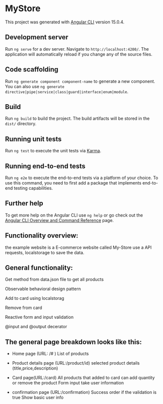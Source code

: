 # MyStore

This project was generated with [Angular CLI](https://github.com/angular/angular-cli) version 15.0.4.

## Development server

Run `ng serve` for a dev server. Navigate to `http://localhost:4200/`. The application will automatically reload if you change any of the source files.

## Code scaffolding

Run `ng generate component component-name` to generate a new component. You can also use `ng generate directive|pipe|service|class|guard|interface|enum|module`.

## Build

Run `ng build` to build the project. The build artifacts will be stored in the `dist/` directory.

## Running unit tests

Run `ng test` to execute the unit tests via [Karma](https://karma-runner.github.io).

## Running end-to-end tests

Run `ng e2e` to execute the end-to-end tests via a platform of your choice. To use this command, you need to first add a package that implements end-to-end testing capabilities.

## Further help

To get more help on the Angular CLI use `ng help` or go check out the [Angular CLI Overview and Command Reference](https://angular.io/cli) page.

 ## Functionality overview:

the example website is a E-commerce website called My-Store use a API requests, localstorage to save the data.

## General functionality:

Get method from data.json file to get all products

Observable behavioral design pattern 

Add to card using localstorag 

Remove from card 

Reactive form and input validation

@input and @output decerator

## The general page breakdown looks like this:

- Home page (URL: /# )
   List of products

- Product details page (URL:/product/id)
   selected product details (title,price,description)

- Card page(URL:/card)
   All products that added to card can add quantity or remove the product
   Form input take user information 

- confirmation page (URL:/confirmation)
   Success order if the validation is true
   Show basic user info
